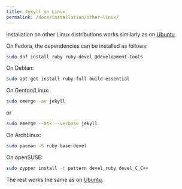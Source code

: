 ```yaml
---
title: Jekyll on Linux
permalink: /docs/installation/other-linux/
---
```

Installation on other Linux distributions works similarly as on [Ubuntu](../ubuntu/).

On Fedora, the dependencies can be installed as follows:

```sh
sudo dnf install ruby ruby-devel @development-tools
```

On Debian:

```sh
sudo apt-get install ruby-full build-essential
```

On Gentoo/Linux:

```sh
sudo emerge -av jekyll
```

or

```sh
sudo emerge --ask --verbose jekyll
```

On ArchLinux:

```sh
sudo pacman -S ruby base-devel
```

On openSUSE:

```sh
sudo zypper install -t pattern devel_ruby devel_C_C++
```

The rest works the same as on [Ubuntu](../ubuntu/).
